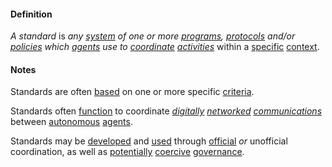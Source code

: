 #### Definition

*A standard* is *any [system](https://github.com/gcassel/Modular-Organization-Terminology/blob/master/terms/system.md) of one or more [programs](https://github.com/gcassel/Modular-Organization-Terminology/blob/master/terms/program.md), [protocols](https://github.com/gcassel/Modular-Organization-Terminology/blob/master/terms/protocol.md) and/or [policies](https://github.com/gcassel/Modular-Organization-Terminology/blob/master/terms/policy.md) which [agents](https://github.com/gcassel/Modular-Organization-Terminology/blob/master/terms/agent.md) use to [coordinate](https://github.com/gcassel/Modular-Organization-Terminology/blob/master/terms/coordinate.md) [activities](https://github.com/gcassel/Modular-Organization-Terminology/blob/master/terms/activity.md)* within a [specific](https://github.com/gcassel/Modular-Organization-Terminology/blob/master/terms/specific.md) [context](https://github.com/gcassel/Modular-Organization-Terminology/blob/master/terms/context.md).

#### Notes

Standards are often [based](https://github.com/gcassel/Modular-Organization-Terminology/blob/master/terms/base.md) on one or more specific [criteria](https://github.com/gcassel/Modular-Organization-Terminology/blob/master/terms/criterion.md).

Standards often [function](https://github.com/gcassel/Modular-Organization-Terminology/blob/master/terms/function.md) to coordinate *[digitally](https://github.com/gcassel/Modular-Organization-Terminology/blob/master/terms/digital.md) [networked](https://github.com/gcassel/Modular-Organization-Terminology/blob/master/terms/network.md) [communications](https://github.com/gcassel/Modular-Organization-Terminology/blob/master/terms/communicate.md)* between [autonomous](https://github.com/gcassel/Modular-Organization-Terminology/blob/master/terms/autonomy.md) [agents](https://github.com/gcassel/Modular-Organization-Terminology/blob/master/terms/agent.md).

Standards may be [developed](https://github.com/gcassel/Modular-Organization-Terminology/blob/master/terms/develop.md) and [used](https://github.com/gcassel/Modular-Organization-Terminology/blob/master/terms/use.md) through [official](https://github.com/gcassel/Modular-Organization-Terminology/blob/master/terms/official.md) *or* unofficial coordination, as well as [potentially](https://github.com/gcassel/Modular-Organization-Terminology/blob/master/terms/potential.md) [coercive](https://github.com/gcassel/Modular-Organization-Terminology/blob/master/terms/coerce.md) [governance](https://github.com/gcassel/Modular-Organization-Terminology/blob/master/terms/governance.md).

